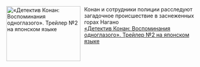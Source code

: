 <!--2025-03-13 23:00:12-->
<div class="yb">
  <div class="rss smaller1 kino_kino"><a href="https://www.kino-teatr.ru/video/46731/" title="«Детектив Конан: Воспоминания одноглазого». Трейлер №2 на японском языке"><img src="https://www.kino-teatr.ru/video/1/3/46731/poster.jpg" width="196" height="147" align="left" hspace="5" style="margin: 0px 10px 0px 5px" alt="«Детектив Конан: Воспоминания одноглазого». Трейлер №2 на японском языке"/></a>Конан и сотрудники полиции расследуют загадочное происшествие в заснеженных горах Нагано <br><a class="light" href="https://www.kino-teatr.ru/video/46731/">«Детектив Конан: Воспоминания одноглазого». Трейлер №2 на японском языке</a></div>
</div>
